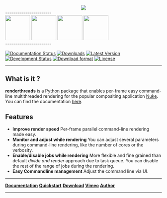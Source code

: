 

<div align="center">
	<a href="http://renderthreads.readthedocs.org/" target="_blank"><img src="http://www.kiiia.com/renderthreads/images/renderthreads_github_header.png"></a>
</div>
-----------------------
<div align="left">
	<a href="http://www.kiiia.com/renderthreads/images/renderthreads_in_nuke.jpg" target="_blank"><img width="80" height="80" src="http://www.kiiia.com/renderthreads/images/renderthreads_in_nuke.jpg"></a>
	<a href="http://www.kiiia.com/renderthreads/images/renderthreads_threads.jpg" target="_blank"><img width="80" height="80" src="http://www.kiiia.com/renderthreads/images/renderthreads_threads.jpg"></a>
	<a href="http://www.kiiia.com/renderthreads/images/renderthreads_render_progress.jpg" target="_blank"><img width="80" height="80" src="http://www.kiiia.com/renderthreads/images/renderthreads_render_progress.jpg"></a>
	<a href="http://www.kiiia.com/renderthreads/images/renderthreads_command_line.jpg" target="_blank"><img width="80" height="80" src="http://www.kiiia.com/renderthreads/images/renderthreads_command_line.jpg"></a>
</div>
-----------------------

[![Documentation Status](https://readthedocs.org/projects/renderthreads/badge/?version=latest)](https://readthedocs.org/projects/renderthreads/?badge=latest)
[![Downloads](https://pypip.in/download/renderthreads/badge.svg?style=flat)](https://pypi.python.org/pypi/renderthreads/)
[![Latest Version](https://pypip.in/version/renderthreads/badge.svg?style=flat)](https://pypi.python.org/pypi/renderthreads/)
[![Development Status](https://pypip.in/status/renderthreads/badge.svg?style=flat)](https://pypi.python.org/pypi/renderthreads/)
[![Download format](https://pypip.in/format/renderthreads/badge.svg?style=flat)](https://pypi.python.org/pypi/renderthreads/)
[![License](https://pypip.in/license/renderthreads/badge.svg?style=flat)](https://pypi.python.org/pypi/renderthreads/)

-----------------------


What is it ?
-----------------------
**renderthreads** is a [Python](https://www.python.org/) package that enables per-frame easy command-line multithreaded rendering for the popular compositing application [Nuke](http://www.thefoundry.co.uk/products/nuke/). You can find the documentation [here](http://renderthreads.readthedocs.org/).


Features
-----------------------
* **Improve render speed**
	Per-frame parallel command-line rendering made easy.
* **Monitor and adjust while rendering**
	You can adjust several parameters during command-line rendering, like the number of cores or the verbosity.
* **Enable/disable jobs while rendering**
	More flexible and fine grained than default *divide and render* approach due to task queue. You can disable the rest of the range of jobs during the rendering.
* **Easy Commandline management**
	Adjust the command line via UI.

-----------------------

[**Documentation**](http://renderthreads.readthedocs.org/) [**Quickstart**](http://renderthreads.readthedocs.org/) [**Download**](https://pypi.python.org/pypi/renderthreads/) [**Vimeo**](http://vimeo.com/timmwagener) [**Author**](http://www.timmwagener.com/)

-----------------------

